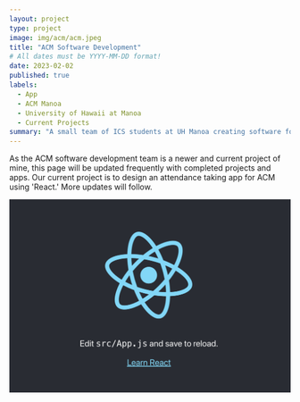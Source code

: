 ```yaml
---
layout: project
type: project
image: img/acm/acm.jpeg
title: "ACM Software Development"
# All dates must be YYYY-MM-DD format!
date: 2023-02-02
published: true
labels:
  - App
  - ACM Manoa
  - University of Hawaii at Manoa
  - Current Projects
summary: "A small team of ICS students at UH Manoa creating software for applications used by the ACM(Association for Computing Machinery) clubs on campus"
---
```


As the ACM software development team is a newer and current project of mine, this page will be updated frequently with completed projects and apps. Our current project is to design an attendance taking app for ACM using 'React.' More updates will follow.

<div class="text-center p-4">
  <img width="620px" 
       src="../img/acm/react.png"
       class="img-thumbnail" >
</div>